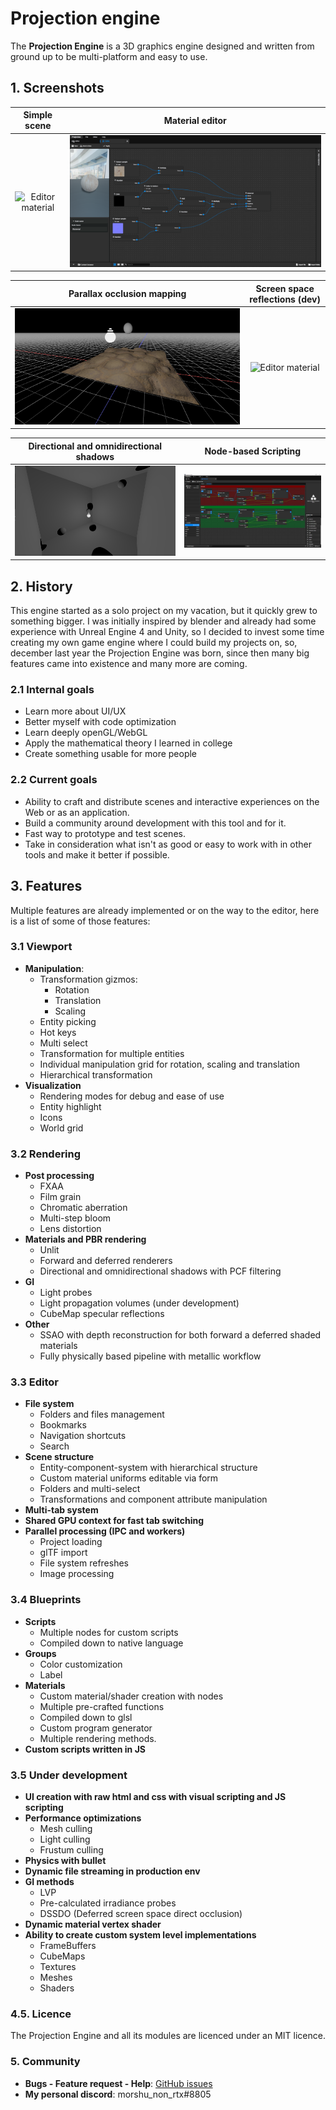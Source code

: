 # Projection engine

The **Projection Engine** is a 3D graphics engine designed and written from ground up to be multi-platform and easy to use.

## 1. Screenshots

|                                                  Simple scene                                                  |                                                  Material editor                                                   |
|:--------------------------------------------------------------------------------------------------------------:|:------------------------------------------------------------------------------------------------------------------:|
| <img src="https://github.com/projection-engine/.github/blob/main/SCENE 2.png?raw=true" alt="Editor material"/> | <img src="https://github.com/projection-engine/.github/blob/main/Material v2.png?raw=true" alt="Editor material"/> |

|                                    Parallax occlusion mapping                               |                            Screen space reflections (dev)                             |
|:--------------------------------------------------------------------------------------------------------------:|:----------------------------------------------------------------------------------------------------------:|
|  <img src="https://github.com/projection-engine/.github/blob/main/True parallax.png?raw=true"  title="Parallax occlusion mapping" alt="demo"/> | <img src="https://github.com/projection-engine/.github/blob/main/SSR-3.png?raw=true" alt="Editor material"/> |

|                                    Directional and omnidirectional shadows                                     |                            Node-based Scripting                        |
|:--------------------------------------------------------------------------------------------------------------:|:----------------------------------------------------------------------------------------------------------:|
| <img src="https://github.com/projection-engine/.github/blob/main/OMNI.png?raw=true" alt="Editor material"/> | <img src="https://github.com/projection-engine/.github/blob/main/scripting.png?raw=true" alt="Editor material"/> |

## 2. History

This engine started as a solo project on my vacation, but it quickly grew to something bigger. I was initially inspired by blender and already
had some experience with Unreal Engine 4 and Unity, so I decided to invest some time creating my own game engine where I could build my projects on, so, december
last year the Projection Engine was born, since then many big features came into existence and many more are coming.

### 2.1 Internal goals
- Learn more about UI/UX
- Better myself with code optimization
- Learn deeply openGL/WebGL
- Apply the mathematical theory I learned in college
- Create something usable for more people

### 2.2 Current goals
- Ability to craft and distribute scenes and interactive experiences on the Web or as an application.
- Build a community around development with this tool and for it.
- Fast way to prototype and test scenes.
- Take in consideration what isn't as good or easy to work with in other tools and make it better if possible.


## 3. Features

Multiple features are already implemented or on the way to the editor, here is a list of some of those features:

### 3.1 Viewport

- **Manipulation**:
    - Transformation gizmos:
        - Rotation
        - Translation
        - Scaling
    - Entity picking
    - Hot keys
    - Multi select
    - Transformation for multiple entities
    - Individual manipulation grid for rotation, scaling and translation
    - Hierarchical transformation
- **Visualization**
    - Rendering modes for debug and ease of use
    - Entity highlight
    - Icons
    - World grid

### 3.2 Rendering
- **Post processing**
    - FXAA
    - Film grain
    - Chromatic aberration
    - Multi-step bloom
    - Lens distortion
- **Materials and PBR rendering**
    - Unlit
    - Forward and deferred renderers
    - Directional and omnidirectional shadows with PCF filtering
- **GI**
    - Light probes
    - Light propagation volumes (under development)
    - CubeMap specular reflections
- **Other**
    - SSAO with depth reconstruction for both forward a deferred shaded materials
    - Fully physically based pipeline with metallic workflow

### 3.3 Editor
- **File system**
    - Folders and files management
    - Bookmarks
    - Navigation shortcuts
    - Search
- **Scene structure**
    - Entity-component-system with hierarchical structure
    - Custom material uniforms editable via form
    - Folders and multi-select
    - Transformations and component attribute manipulation
- **Multi-tab system**
- **Shared GPU context for fast tab switching**
- **Parallel processing (IPC and workers)**
    - Project loading
    - glTF import
    - File system refreshes
    - Image processing

### 3.4 Blueprints
- **Scripts**
    - Multiple nodes for custom scripts
    - Compiled down to native language
- **Groups**
    - Color customization
    - Label
- **Materials**
    - Custom material/shader creation with nodes
    - Multiple pre-crafted functions
    - Compiled down to glsl
    - Custom program generator
    - Multiple rendering methods.
- **Custom scripts written in JS**

### 3.5 Under development
- **UI creation with raw html and css with visual scripting and JS scripting**
- **Performance optimizations**
  - Mesh culling
  - Light culling
  - Frustum culling
- **Physics with bullet**
- **Dynamic file streaming in production env**
- **GI methods**
  - LVP 
  - Pre-calculated irradiance probes
  - DSSDO (Deferred screen space direct occlusion)
- **Dynamic material vertex shader**
- **Ability to create custom system level implementations**
  - FrameBuffers
  - CubeMaps
  - Textures
  - Meshes
  - Shaders
  
### 4.5. Licence
The Projection Engine and all its modules are licenced under an MIT licence.

### 5. Community
- **Bugs - Feature request - Help**: [GitHub issues](https://github.com/projection-engine/editor/issues)
- **My personal discord**: morshu_non_rtx#8805
